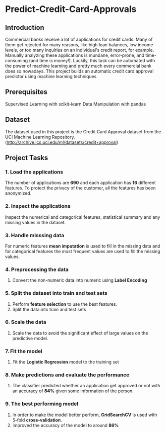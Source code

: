 # Predict-Credit-Card-Approvals

## Introduction
Commercial banks receive a lot of applications for credit cards. Many of them get rejected for many reasons, like high loan balances, low income levels, or too many inquiries on an individual's credit report, for example. Manually analyzing these applications is mundane, error-prone, and time-consuming (and time is money!). Luckily, this task can be automated with the power of machine learning and pretty much every commercial bank does so nowadays. This project builds an automatic credit card approval predictor using machine learning techniques.

## Prerequisites
Supervised Learning with scikit-learn
Data Manipulation with pandas

## Dataset
The dataset used in this project is the Credit Card Approval dataset from the UCI Machine Learning Repository. (http://archive.ics.uci.edu/ml/datasets/credit+approval)

## Project Tasks
### 1. Load the applications
   The number of applications are **690** and each application has **16** different features. To protect the privacy of the customer, all the features has been anonymized.
### 2. Inspect the applications
   Inspect the numerical and categorical features, statistical summary and any missing values in the dataset.
### 3. Handle misssing data
   For numeric features **mean imputation** is used to fill in the missing data and for categorical features the most frequent values are used to fill the missing values.
### 4. Preprocessing the data
   1. Convert the non-numeric data into numeric using **Label Encoding**
### 5. Split the dataset into train and test sets
   1. Perform **feature selection** to use the best features.
   2. Split the data into train and test sets
### 6. Scale the data
   1. Scale the data to avoid the significant effect of large values on the predictive model.
### 7. Fit the model
   1. Fit the **Logistic Regression** model to the training set
### 8. Make predictions and evaluate the performance
   1. The classifier predicted whether an application get approved or not with an accuracy of **84%** given some information of the person.
### 9. The best performing model
   1. In order to make the model better perform, **GridSearchCV** is used with 5-fold **cross-validation**.
   2. Improved the accuracy of the model to around **86%**

